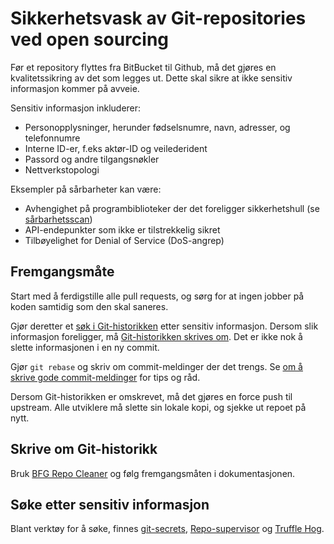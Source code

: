 Sikkerhetsvask av Git-repositories ved open sourcing
====================================================

Før et repository flyttes fra BitBucket til Github, må det gjøres en
kvalitetssikring av det som legges ut. Dette skal sikre at ikke sensitiv
informasjon kommer på avveie.

Sensitiv informasjon inkluderer:

* Personopplysninger, herunder fødselsnumre, navn, adresser, og telefonnumre
* Interne ID-er, f.eks aktør-ID og veilederident
* Passord og andre tilgangsnøkler
* Nettverkstopologi

Eksempler på sårbarheter kan være:

* Avhengighet på programbiblioteker der det foreligger sikkerhetshull (se [sårbarhetsscan](sårbarhetsscan.md))
* API-endepunkter som ikke er tilstrekkelig sikret
* Tilbøyelighet for Denial of Service (DoS-angrep)


Fremgangsmåte
-------------

Start med å ferdigstille alle pull requests, og sørg for at ingen jobber på
koden samtidig som den skal saneres.

Gjør deretter et
[søk i Git-historikken](#søke-etter-sårbarheter)
etter sensitiv informasjon. Dersom slik informasjon foreligger, må
[Git-historikken skrives om](#skrive-om-git-historikk).
Det er ikke nok å slette informasjonen i en ny commit.

Gjør `git rebase` og skriv om commit-meldinger der det trengs. Se
[om å skrive gode commit-meldinger]([https://github.com/navikt/utvikling/blob/master/Commit-meldinger.MD](https://github.com/navikt/offentlig/blob/master/guider/commit-meldinger.md))
for tips og råd.

Dersom Git-historikken er omskrevet, må det gjøres en force push til upstream.
Alle utviklere må slette sin lokale kopi, og sjekke ut repoet på nytt.


Skrive om Git-historikk
-----------------------

Bruk [BFG Repo Cleaner](https://rtyley.github.io/bfg-repo-cleaner/) og følg
fremgangsmåten i dokumentasjonen.


Søke etter sensitiv informasjon
----------------------

Blant verktøy for å søke, finnes
[git-secrets](https://github.com/awslabs/git-secrets),
[Repo-supervisor](https://github.com/auth0/repo-supervisor) og
[Truffle Hog](https://github.com/dxa4481/truffleHog).
